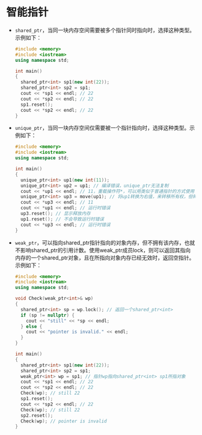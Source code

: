   
# 智能指针
  * `shared_ptr`，当同一块内存空间需要被多个指针同时指向时，选择这种类型。示例如下：
    ```cpp
    #include <memory>
    #include <iostream>
    using namespace std;

    int main()
    {
      shared_ptr<int> sp1(new int(22));
      shared_ptr<int> sp2 = sp1;
      cout << *sp1 << endl; // 22
      cout << *sp2 << endl; // 22
      sp1.reset();
      cout << *sp2 << endl; // 22
    }
    ```
  * `unique_ptr`，当同一块内存空间仅需要被一个指针指向时，选择这种类型。示例如下：
    ```cpp
    #include <memory>
    #include <iostream>
    using namespace std;

    int main()
    {
      unique_ptr<int> up1(new int(11));
      unique_ptr<int> up2 = up1; // 编译错误，unique_ptr无法复制
      cout << *up1 << endl; // 11，重载操作符*，可以用类似于普通指针的方式使用
      unique_ptr<int> up3 = move(up1); // 将up1转换为右值，来转移所有权，但转移之后，up1则失去对象内存所有权
      cout << *up3 << endl; // 11
      cout << *up1 << endl; // 运行时错误
      up3.reset(); // 显示释放内存
      up1.reset(); // 不会导致运行时错误
      cout << *up3 << endl; // 运行时错误
    }
    ```
  * `weak_ptr`，可以指向shared_ptr指针指向的对象内存，但不拥有该内存，也就不影响shared_ptr的引用计数。使用weak_ptr成员lock，则可以返回其指向内存的一个shared_ptr对象，且在所指向对象内存已经无效时，返回空指针。示例如下：
    ```cpp
    #include <memory>
    #include <iostream>
    using namespace std;

    void Check(weak_ptr<int>& wp)
    {
      shared_ptr<int> sp = wp.lock(); // 返回一个shared_ptr<int>
      if (sp != nullptr) {
        cout << "still" << *sp << endl;
      } else {
        cout << "pointer is invalid." << endl;
      }
    }

    int main()
    {
      shared_ptr<int> sp1(new int(22));
      shared_ptr<int> sp2 = sp1;
      weak_ptr<int> wp = sp1; // 指针wp指向shared_ptr<int> sp1所指对象
      cout << *sp1 << endl; // 22
      cout << *sp2 << endl; // 22
      Check(wp); // still 22
      sp1.reset();
      cout << *sp2 << endl; // 22
      Check(wp); // still 22
      sp2.reset();
      Check(wp); // pointer is invalid
    }
    ```